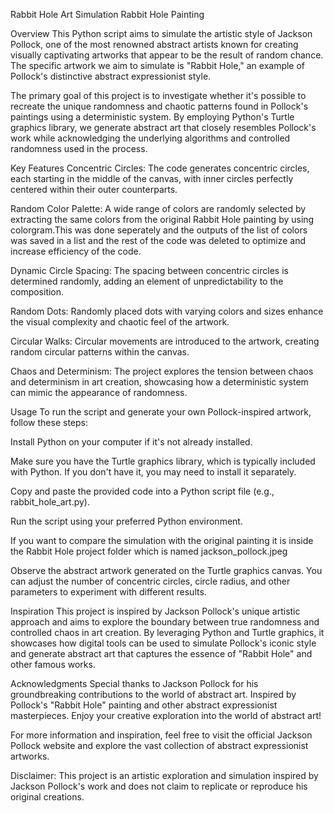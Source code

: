 Rabbit Hole Art Simulation
Rabbit Hole Painting

Overview
This Python script aims to simulate the artistic style of Jackson Pollock, one of the most renowned abstract artists known for creating visually captivating artworks that appear to be the result of random chance. The specific artwork we aim to simulate is "Rabbit Hole," an example of Pollock's distinctive abstract expressionist style.

The primary goal of this project is to investigate whether it's possible to recreate the unique randomness and chaotic patterns found in Pollock's paintings using a deterministic system. By employing Python's Turtle graphics library, we generate abstract art that closely resembles Pollock's work while acknowledging the underlying algorithms and controlled randomness used in the process.

Key Features
Concentric Circles: The code generates concentric circles, each starting in the middle of the canvas, with inner circles perfectly centered within their outer counterparts.

Random Color Palette: A wide range of colors are randomly selected by extracting the same colors from the original Rabbit Hole painting by using colorgram.This was done seperately and the outputs of the list of colors was saved in a list and the rest of the code was deleted to optimize and increase efficiency of the code.

Dynamic Circle Spacing: The spacing between concentric circles is determined randomly, adding an element of unpredictability to the composition.

Random Dots: Randomly placed dots with varying colors and sizes enhance the visual complexity and chaotic feel of the artwork.

Circular Walks: Circular movements are introduced to the artwork, creating random circular patterns within the canvas.

Chaos and Determinism: The project explores the tension between chaos and determinism in art creation, showcasing how a deterministic system can mimic the appearance of randomness.

Usage
To run the script and generate your own Pollock-inspired artwork, follow these steps:

Install Python on your computer if it's not already installed.

Make sure you have the Turtle graphics library, which is typically included with Python. If you don't have it, you may need to install it separately.

Copy and paste the provided code into a Python script file (e.g., rabbit_hole_art.py).

Run the script using your preferred Python environment.

If you want to compare the simulation with the original painting it is inside the Rabbit Hole project folder which is named jackson_pollock.jpeg

Observe the abstract artwork generated on the Turtle graphics canvas. You can adjust the number of concentric circles, circle radius, and other parameters to experiment with different results.

Inspiration
This project is inspired by Jackson Pollock's unique artistic approach and aims to explore the boundary between true randomness and controlled chaos in art creation. By leveraging Python and Turtle graphics, it showcases how digital tools can be used to simulate Pollock's iconic style and generate abstract art that captures the essence of "Rabbit Hole" and other famous works.


Acknowledgments
Special thanks to Jackson Pollock for his groundbreaking contributions to the world of abstract art.
Inspired by Pollock's "Rabbit Hole" painting and other abstract expressionist masterpieces.
Enjoy your creative exploration into the world of abstract art!

For more information and inspiration, feel free to visit the official Jackson Pollock website and explore the vast collection of abstract expressionist artworks.

Disclaimer: This project is an artistic exploration and simulation inspired by Jackson Pollock's work and does not claim to replicate or reproduce his original creations.




